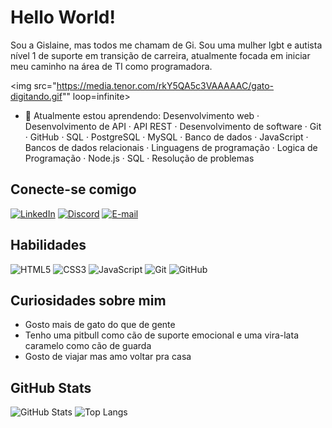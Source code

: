 # Hello World!

Sou a Gislaine, mas todos me chamam de Gi. 
Sou uma mulher lgbt e autista nível 1 de suporte em transição de carreira, atualmente focada em iniciar meu caminho na área de TI como programadora.

<img src="https://media.tenor.com/rkY5QA5c3VAAAAAC/gato-digitando.gif"" loop=infinite>

- 🌱 Atualmente estou aprendendo:
Desenvolvimento web · Desenvolvimento de API · API REST · Desenvolvimento de software · Git · GitHub · SQL · PostgreSQL · MySQL · Banco de dados · JavaScript · Bancos de dados relacionais · Linguagens de programação · Logica de Programação · Node.js · SQL · Resolução de problemas

## Conecte-se comigo
[![LinkedIn](https://img.shields.io/badge/LinkedIn-000?style=for-the-badge&logo=linkedin&logoColor=0E76A8)](https://www.linkedin.com/in/gislaine-sevirino-🏳️‍🌈♾️-0733a723)
[![Discord](https://img.shields.io/badge/Discord-000?style=for-the-badge&logo=discord)](https://www.discord.com/in/gsevirino/)
[![E-mail](https://img.shields.io/badge/Gmail-D14836?style=for-the-badge&logo=gmail&logoColor=white)](mailto:gislaine.sevirino@gmail.com)


## Habilidades
![HTML5](https://img.shields.io/badge/HTML5-000?style=for-the-badge&logo=html5)
![CSS3](https://img.shields.io/badge/CSS3-000?style=for-the-badge&logo=css3&logoColor=264CE4)
![JavaScript](https://img.shields.io/badge/JavaScript-000?style=for-the-badge&logo=javascript)
![Git](https://img.shields.io/badge/Git-000?style=for-the-badge&logo=git&logoColor=E94D5F)
![GitHub](https://img.shields.io/badge/GitHub-000?style=for-the-badge&logo=github&logoColor=30A3DC)


## Curiosidades sobre mim
- Gosto mais de gato do que de gente
- Tenho uma pitbull como cão de suporte emocional e uma vira-lata caramelo como cão de guarda
- Gosto de viajar mas amo voltar pra casa
  

## GitHub Stats
![GitHub Stats](https://github-readme-stats.vercel.app/api?username=gsevirino&theme=transparent&bg_color=000&border_color=30A3DC&show_icons=true&icon_color=30A3DC&title_color=E94D5F&text_color=FFF)
![Top Langs](https://github-readme-stats-git-masterrstaa-rickstaa.vercel.app/api/top-langs/?username=gsevirino&bg_color=000&border_color=30A3DC&title_color=E94D5F&text_color=FFF)


